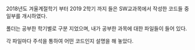 2018년도 겨울계절학기 부터 2019 2학기 까지 들은 SW교과목에서 작성한 코드들 중 일부를 개시하였다.

폴더는 공부한 학기별로 구분 지었으며, 내가 공부한 과목에 대한 파일들이 들어 있다. 

각 파일마다 주석을 통하여 어떤 코드인지 설명을 해 놓았다.
